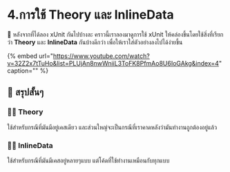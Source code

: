 # 4.การใช้ Theory และ InlineData

💬 หลังจากที่ได้ลอง xUnit กันไปบ้างละ คราวนี้เราลองมาดูการใช้ xUnit ให้คล่องขึ้นโดยใช้สิ่งที่เรียกว่า **Theory** และ **InlineData** กันบ้างดีกว่า เพื่อให้เราใส่ตัวอย่างลงไปได้ง่ายขึ้น

{% embed url="https://www.youtube.com/watch?v=32Z2x7tTuHo&list=PLUjAn8nwWniiL3ToFK8PfmAo8U6IoGAkg&index=4" caption="" %}

## 🎯 สรุปสั้นๆ

### 👨‍🚀 Theory

ใช้สำหรับกรณีที่มันมีอยู่เคสเดียว และส่วนใหญ่จะเป็นกรณีที่เราคาดหลังว่ามันทำงานถูกต้องอยู่แล้ว

### 👨‍🚀 InlineData

ใช้สำหรับกรณีที่มันมีเคสอยู่หลายๆแบบ แต่โค้ดที่ใช้ทำงานเหมือนกับทุกแบบ


